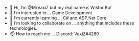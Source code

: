 - 👋 Hi, I’m @MrVaxiZ but my real name is Wiktor Kot
- 👀 I’m interested in ... Game Development
- 🌱 I’m currently learning ... C# and ASP.Net Core
- 💞️ I’m looking to collaborate on ... anything that includes these technologies.
- 📫 How to reach me ... Discord: VaxiZ#4289

